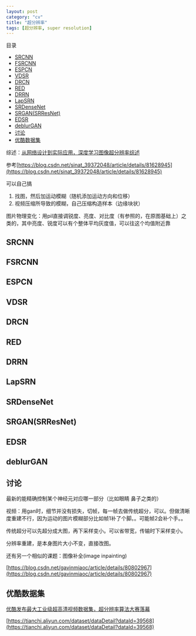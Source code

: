 ```yaml
---
layout: post
category: "cv"
title: "超分辨率"
tags: [超分辨率, super resolution]
---
```


目录

<!-- TOC -->

- [SRCNN](#srcnn)
- [FSRCNN](#fsrcnn)
- [ESPCN](#espcn)
- [VDSR](#vdsr)
- [DRCN](#drcn)
- [RED](#red)
- [DRRN](#drrn)
- [LapSRN](#lapsrn)
- [SRDenseNet](#srdensenet)
- [SRGAN(SRResNet)](#srgansrresnet)
- [EDSR](#edsr)
- [deblurGAN](#deblurgan)
- [讨论](#%e8%ae%a8%e8%ae%ba)
- [优酷数据集](#%e4%bc%98%e9%85%b7%e6%95%b0%e6%8d%ae%e9%9b%86)

<!-- /TOC -->

综述：[从网络设计到实际应用，深度学习图像超分辨率综述](https://mp.weixin.qq.com/s?__biz=MzA3MzI4MjgzMw==&mid=2650757585&idx=3&sn=10b7f6aa96e5a7717eaa079f05696935&chksm=871a9dafb06d14b9a99edc0070caac73d22a5febed2045ac103419903909cff833a38089e577&mpshare=1&scene=1&srcid=&pass_ticket=4hmIYvO6GJcf2XjDjrkA6v22Y3ZUCDsA30spOD3nAyih4OfDpXcZPiTcotPvF%2FnT#rd)

参考[https://blog.csdn.net/sinat_39372048/article/details/81628945](https://blog.csdn.net/sinat_39372048/article/details/81628945)

可以自己搞

1. 找图，然后加运动模糊（随机添加运动方向和位移）
2. 视频压缩所导致的模糊，自己压缩构造样本（边缘块状）

图片物理变化：用pil直接调锐度、亮度、对比度（有参照的，在原图基础上）之类的，其中亮度、锐度可以有个整体平均灰度值，可以往这个均值附近靠


## SRCNN

## FSRCNN

## ESPCN

## VDSR

## DRCN

## RED

## DRRN

## LapSRN

## SRDenseNet

## SRGAN(SRResNet)

## EDSR

## deblurGAN

## 讨论

最新的能精确控制某个神经元对应哪一部分（比如眼睛 鼻子之类的）

视频：用gan时，细节并没有损失，切帧，每一帧去做传统超分，可以。但做清晰度重建不行，因为运动的图片模糊部分比如帧1补了个脚。。可能帧2会补个手。。

传统超分可以先超分成大图，再下采样变小。可以省带宽，传输时下采样变小。

分辨率重建，是本身图片大小不变，直接改图。

还有另一个相似的课题：图像补全(image inpainting)

[https://blog.csdn.net/gavinmiaoc/article/details/80802967](https://blog.csdn.net/gavinmiaoc/article/details/80802967)

## 优酷数据集

[优酷发布最大工业级超高清视频数据集，超分辨率算法大赛落幕](https://mp.weixin.qq.com/s/tsJOP1bHiFV1ZI_jYRE92g)

[https://tianchi.aliyun.com/dataset/dataDetail?datald=39568](https://tianchi.aliyun.com/dataset/dataDetail?datald=39568)
